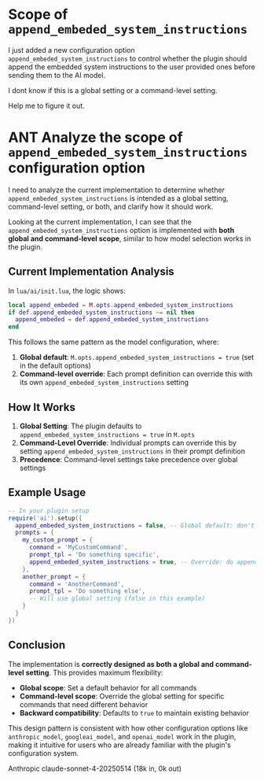 # Scope of `append_embeded_system_instructions`

I just added a new configuration option `append_embeded_system_instructions` to control whether the plugin should append the embedded system instructions to the user provided ones before sending them to the AI model.

I dont know if this is a global setting or a command-level setting.

Help me to figure it out.


# ANT Analyze the scope of `append_embeded_system_instructions` configuration option

I need to analyze the current implementation to determine whether `append_embeded_system_instructions` is intended as a global setting, command-level setting, or both, and clarify how it should work.

Looking at the current implementation, I can see that the `append_embeded_system_instructions` option is implemented with **both global and command-level scope**, similar to how model selection works in the plugin.

## Current Implementation Analysis

In `lua/ai/init.lua`, the logic shows:

```lua
local append_embeded = M.opts.append_embeded_system_instructions
if def.append_embeded_system_instructions ~= nil then
  append_embeded = def.append_embeded_system_instructions
end
```

This follows the same pattern as the model configuration, where:
1. **Global default**: `M.opts.append_embeded_system_instructions = true` (set in the default options)
2. **Command-level override**: Each prompt definition can override this with its own `append_embeded_system_instructions` setting

## How It Works

1. **Global Setting**: The plugin defaults to `append_embeded_system_instructions = true` in `M.opts`
2. **Command-Level Override**: Individual prompts can override this by setting `append_embeded_system_instructions` in their prompt definition
3. **Precedence**: Command-level settings take precedence over global settings

## Example Usage

```lua
-- In your plugin setup
require('ai').setup({
  append_embeded_system_instructions = false, -- Global default: don't append
  prompts = {
    my_custom_prompt = {
      command = 'MyCustomCommand',
      prompt_tpl = 'Do something specific',
      append_embeded_system_instructions = true, -- Override: do append for this command
    },
    another_prompt = {
      command = 'AnotherCommand', 
      prompt_tpl = 'Do something else',
      -- Will use global setting (false in this example)
    }
  }
})
```

## Conclusion

The implementation is **correctly designed as both a global and command-level setting**. This provides maximum flexibility:

- **Global scope**: Set a default behavior for all commands
- **Command-level scope**: Override the global setting for specific commands that need different behavior
- **Backward compatibility**: Defaults to `true` to maintain existing behavior

This design pattern is consistent with how other configuration options like `anthropic_model`, `googleai_model`, and `openai_model` work in the plugin, making it intuitive for users who are already familiar with the plugin's configuration system.

Anthropic claude-sonnet-4-20250514 (18k in, 0k out)


